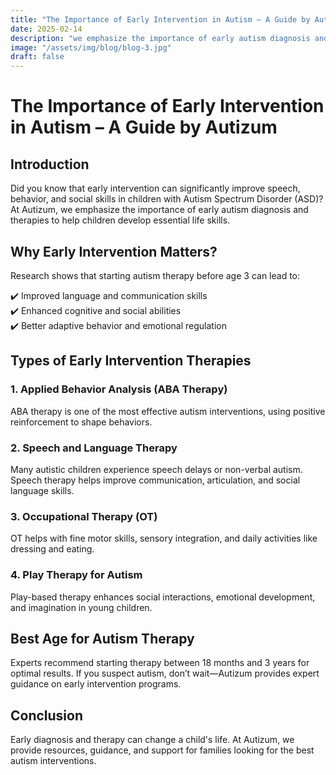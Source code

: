 ```yaml
---
title: "The Importance of Early Intervention in Autism – A Guide by Autizum"
date: 2025-02-14
description: "we emphasize the importance of early autism diagnosis and therapies to help children develop essential life skills"
image: "/assets/img/blog/blog-3.jpg"
draft: false
---
```


# The Importance of Early Intervention in Autism – A Guide by Autizum

## Introduction
Did you know that early intervention can significantly improve speech, behavior, and social skills in children with Autism Spectrum Disorder (ASD)? At Autizum, we emphasize the importance of early autism diagnosis and therapies to help children develop essential life skills.

## Why Early Intervention Matters?
Research shows that starting autism therapy before age 3 can lead to:

✔️ Improved language and communication skills  
✔️ Enhanced cognitive and social abilities  
✔️ Better adaptive behavior and emotional regulation  

## Types of Early Intervention Therapies

### 1. Applied Behavior Analysis (ABA Therapy)
ABA therapy is one of the most effective autism interventions, using positive reinforcement to shape behaviors.

### 2. Speech and Language Therapy
Many autistic children experience speech delays or non-verbal autism. Speech therapy helps improve communication, articulation, and social language skills.

### 3. Occupational Therapy (OT)
OT helps with fine motor skills, sensory integration, and daily activities like dressing and eating.

### 4. Play Therapy for Autism
Play-based therapy enhances social interactions, emotional development, and imagination in young children.

## Best Age for Autism Therapy
Experts recommend starting therapy between 18 months and 3 years for optimal results. If you suspect autism, don’t wait—Autizum provides expert guidance on early intervention programs.

## Conclusion
Early diagnosis and therapy can change a child's life. At Autizum, we provide resources, guidance, and support for families looking for the best autism interventions.

